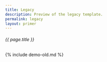```yaml
---
title: Legacy
description: Preview of the legacy template.
permalink: legacy
layout: primer
---
```

###### _{{ page.title }}_

{% include demo-old.md %}